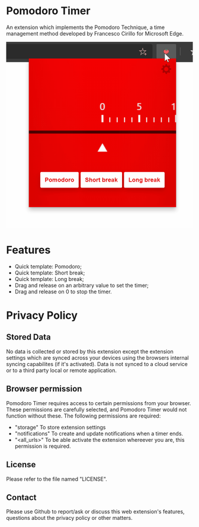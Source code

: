 # Pomodoro Timer
An extension which implements the Pomodoro Technique, a time management method developed by Francesco Cirillo for Microsoft Edge.

![Screenshot](screenshot.gif "Screenshot")

# Features
- Quick template: Pomodoro;
- Quick template: Short break;
- Quick template: Long break;
- Drag and release on an arbitrary value to set the timer;
- Drag and release on 0 to stop the timer. 

# Privacy Policy
## Stored Data
No data is collected or stored by this extension except the extension settings which are synced across your devices using the browsers internal syncing capabilites (if it's activated). Data is not synced to a cloud service or to a third party local or remote application. 

## Browser permission 
Pomodoro Timer requires access to certain permissions from your browser. These permissions are carefully selected, and Pomodoro Timer would not function without these. The following permissions are required: 
- "storage"
To store extension settings
- "notifications"
To create and update notifications when a timer ends. 
- "<all_urls>"
To be able activate the extension whereever you are, this permission is required. 

## License
Please refer to the file named "LICENSE".

## Contact 
Please use Github to report/ask or discuss this web extension's features, questions about the privacy policy or other matters. 